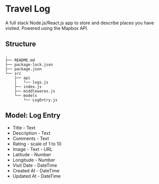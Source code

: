# Travel Log

A full stack Node.js/React.js app to store and describe places you have visited. Powered using the Mapbox API.

## Structure

```
.
├── README.md
├── package-lock.json
├── package.json
└── src
    ├── api
    │   └── logs.js
    ├── index.js
    ├── middlewares.js
    └── models
        └── LogEntry.js
```

## Model: Log Entry

* Title - Text
* Description - Text
* Comments - Text
* Rating - scale of 1 to 10
* Image - Text - URL
* Latitude - Number
* Longitude - Number
* Visit Date - DateTime
* Created At - DateTime
* Updated At - DateTime
